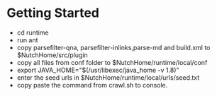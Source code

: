 # Getting Started
- cd runtime
- run ant
- copy parsefilter-qna, parsefilter-inlinks,parse-md and build.xml to $NutchHome/src/plugin
- copy all files from conf folder to $NutchHome/runtime/local/conf
- export JAVA_HOME="$(/usr/libexec/java_home -v 1.8)"
- enter the seed urls in $NutchHome/runtime/local/urls/seed.txt
- copy paste the command from crawl.sh to console.